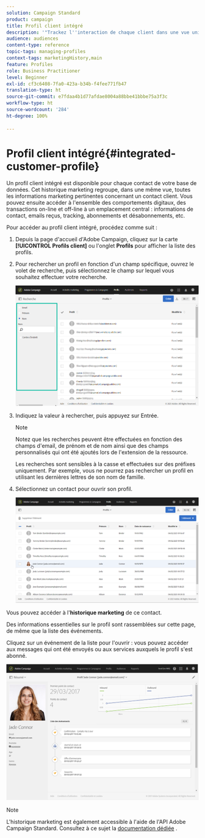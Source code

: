 ```yaml
---
solution: Campaign Standard
product: campaign
title: Profil client intégré
description: '"Trackez l''interaction de chaque client dans une vue unique : le profil client intégré d''Adobe Campaign est mis à jour tout au long du cycle de vie du client."'
audience: audiences
content-type: reference
topic-tags: managing-profiles
context-tags: marketingHistory,main
feature: Profiles
role: Business Practitioner
level: Beginner
exl-id: cf3c6408-7fa0-423a-b34b-f4fee771fb47
translation-type: ht
source-git-commit: e7fdaa4b1d77afdae8004a88bbe41bbbe75a3f3c
workflow-type: ht
source-wordcount: '284'
ht-degree: 100%

---
```


# Profil client intégré{#integrated-customer-profile}

Un profil client intégré est disponible pour chaque contact de votre base de données. Cet historique marketing regroupe, dans une même vue, toutes les informations marketing pertinentes concernant un contact client. Vous pouvez ensuite accéder à l&#39;ensemble des comportements digitaux, des transactions on-line et off-line à un emplacement central : informations de contact, emails reçus, tracking, abonnements et désabonnements, etc.

Pour accéder au profil client intégré, procédez comme suit :

1. Depuis la page d&#39;accueil d&#39;Adobe Campaign, cliquez sur la carte **[!UICONTROL Profils client]** ou l&#39;onglet **Profils** pour afficher la liste des profils.

1. Pour rechercher un profil en fonction d&#39;un champ spécifique, ouvrez le volet de recherche, puis sélectionnez le champ sur lequel vous souhaitez effectuer votre recherche.


   ![](assets/profile-search.png)

1. Indiquez la valeur à rechercher, puis appuyez sur Entrée.

   >[!NOTE]
   >
   >Notez que les recherches peuvent être effectuées en fonction des champs d&#39;email, de prénom et de nom ainsi que des champs personnalisés qui ont été ajoutés lors de l&#39;extension de la ressource.
   >
   >Les recherches sont sensibles à la casse et effectuées sur des préfixes uniquement. Par exemple, vous ne pourrez pas rechercher un profil en utilisant les dernières lettres de son nom de famille.

1. Sélectionnez un contact pour ouvrir son profil.

   ![](assets/mkt_hist_access.png)

Vous pouvez accéder à l&#39;**historique marketing** de ce contact.

Des informations essentielles sur le profil sont rassemblées sur cette page, de même que la liste des événements.

Cliquez sur un événement de la liste pour l&#39;ouvrir : vous pouvez accéder aux messages qui ont été envoyés ou aux services auxquels le profil s&#39;est abonné.

![](assets/mkt_hist_view.png)

>[!NOTE]
>
>L&#39;historique marketing est également accessible à l&#39;aide de l&#39;API Adobe Campaign Standard. Consultez à ce sujet la [documentation dédiée](../../api/using/interacting-with-marketing-history.md) .
